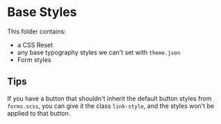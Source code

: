 # Base Styles

This folder contains:

- a CSS Reset
- any base typography styles we can't set with `theme.json`
- Form styles

## Tips

If you have a button that shouldn't inherit the default button styles from `forms.scss`, you can give it the class `link-style`, and the styles won't be applied to that button.